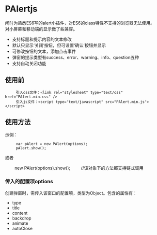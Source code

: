 # PAlertjs
闲时为熟悉ES6写的alert小插件，对ES6的class特性不支持的浏览器无法使用。对小屏幕和移动端的显示做了些兼容。
* 支持标题和提示内容的文本修改
* 默认只显示‘关闭’按钮，但可设置‘确认’按钮并显示
* 可修改按钮的文本，添加点击事件
* 弹窗的提示类型有success、error、warning、info、question五种
* 支持自动关闭功能
## 使用前
         引入css文件：<link rel="stylesheet" type="text/css" href="PAlert.min.css" />
         引入js文件：<script type="text/javascript" src="PAlert.min.js"></script>
## 使用方法
示例：

         var pAlert = new PAlert(options);
         pAlert.show();
或者

         new PAlert(options).show();         //该对象下的方法都支持链式调用

### 传入的配置项options
创建弹窗时，需传入该窗口的配置项，类型为Object。包含的属性有：
* type   
* title
* content
* backdrop
* animate
* autoClose
